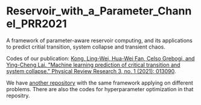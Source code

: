 # Reservoir_with_a_Parameter_Channel_PRR2021

A framework of parameter-aware reservoir computing, and its applications to predict critial transition, system collapse and transient chaos.

Codes of our publication: [Kong, Ling-Wei, Hua-Wei Fan, Celso Grebogi, and Ying-Cheng Lai. "Machine learning prediction of critical transition and system collapse." Physical Review Research 3, no. 1 (2021): 013090](https://doi.org/10.1103/PhysRevResearch.3.013090).

We have [another repository](https://github.com/lw-kong/Reservoir_with_a_Parameter_Channel_JPC2021) with the same framework applying on different problems. There are also the codes for hyperparameter optimization in that repositry.
